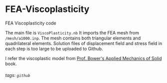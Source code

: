 # FEA-Viscoplasticity
FEA Viscoplasticity code

The main file is `ViscoPlasticity.nb`
It imports the FEA mesh from `/mesh/a1000.inp`.
The mesh contains both triangular elements and quadrilateral elements.
Solution files of displacement field and stress field in each step is too large to be uploaded to Github.

I refer the viscoplastic model from [Prof. Bower's Applied Mechanics of Solid](http://solidmechanics.org/Text/Chapter8_5/Chapter8_5.php) book.


###### tags: `github`
